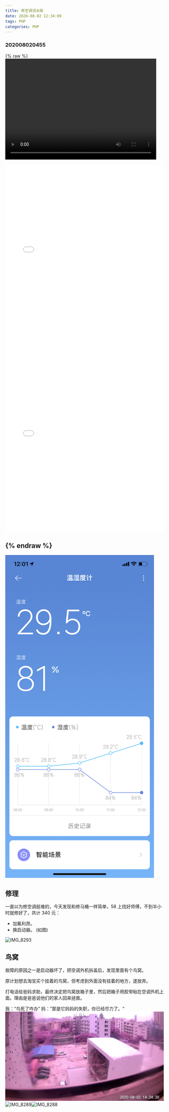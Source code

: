 ```yaml
---
title: 修空调流水账
date: 2020-08-02 12:34:09
tags: PHP
categories: PHP
---
```

### 202008020455

{% raw %}
<video width="480" height="320" controls>
<source src="/media/1596358378.mov">
</video>
<iframe src="/media/1596358378.mov" scrolling="no" border="0" frameborder="no" framespacing="0" allowfullscreen="true" width="100%"  height="580" quality="high" > </iframe>

<iframe src="//player.bilibili.com/player.html?aid=26884158&cid=46285677&page=1" scrolling="no" border="0" frameborder="no" framespacing="0" allowfullscreen="true" width="100%"  height="580" quality="high" > </iframe>

{% endraw %}
---
![IMG_8285-w828](/media/IMG_8285-1.png)

## 修理
一直以为修空调挺难的，今天发现和修马桶一样简单，58 上找好师傅，不到半小时就修好了，共计 340 元：
- 加氟利昂。
- 换启动器。 (如图)

![IMG_8293](/media/IMG_8293.heic)
## 鸟窝
故障的原因之一是启动器坏了，把空调外机拆盖后，发现里面有个鸟窝。

原计划想去淘宝买个挂着的鸟窝，但考虑到外面没有挂着的地方，遂放弃。

打电话给爸妈求助，最终决定把鸟窝放箱子里，然后把箱子用胶带粘在空调外机上面。理由是爸爸说他们的家人回来拯救。

我：“鸟死了咋办”
妈：”那是它妈妈的失职，你已经尽力了。“
![IMG_8290](/media/IMG_8290-1.jpg)
![IMG_8289](/media/IMG_8289-1.heic)![IMG_8288](/media/IMG_8288-1.heic)
